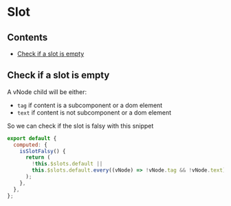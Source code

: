 # Slot

## Contents

- [Check if a slot is empty](#check_if_a_slot_is_empty)

## <a name="check_if_a_slot_is_empty"></a>Check if a slot is empty

A vNode child will be either:

- `tag` if content is a subcomponent or a dom element
- `text` if content is not subcomponent or a dom element

So we can check if the slot is falsy with this snippet

```javascript
export default {
  computed: {
    isSlotFalsy() {
      return (
        !this.$slots.default ||
        this.$slots.default.every((vNode) => !vNode.tag && !vNode.text)
      );
    },
  },
};
```
